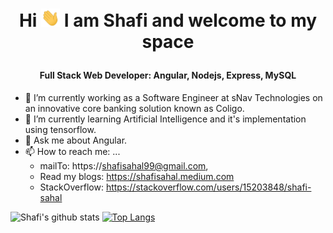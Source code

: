 # <p align="center">Hi <img src="https://raw.githubusercontent.com/ABSphreak/ABSphreak/master/gifs/Hi.gif" width="30px"> I am Shafi and welcome to my space</p>
<h4 align="center">Full Stack Web Developer: Angular, Nodejs, Express, MySQL</h4>

* 🔭 I’m currently working as a Software Engineer at sNav Technologies on an innovative core banking solution known as Coligo.
* 🌱 I’m currently learning Artificial Intelligence and it's implementation using tensorflow.
* 💬 Ask me about Angular.
* 📫 How to reach me: ... 
  * mailTo: https://shafisahal99@gmail.com, 
  * Read my blogs: https://shafisahal.medium.com 
  * StackOverflow: https://stackoverflow.com/users/15203848/shafi-sahal

![Shafi's github stats](https://github-readme-stats.vercel.app/api?username=shafi-sahal&count_private=true&show_icons=true&theme=tokyonight)
[![Top Langs](https://github-readme-stats.vercel.app/api/top-langs/?username=shafi-sahal&exclude_repo=PedCount&langs_count=20&hide=roff&layout=compact&theme=tokyonight)](https://github.com/anuraghazra/github-readme-stats)


<!--
**shafi-sahal/shafi-sahal** is a ✨ _special_ ✨ repository because its `README.md` (this file) appears on your GitHub profile.

Here are some ideas to get you started:

- 🔭 I’m currently working on ...
- 🌱 I’m currently learning ...
- 👯 I’m looking to collaborate on ...
- 🤔 I’m looking for help with ...
- 💬 Ask me about ...
- 📫 How to reach me: ...
- 😄 Pronouns: ...
- ⚡ Fun fact: ...
-->
